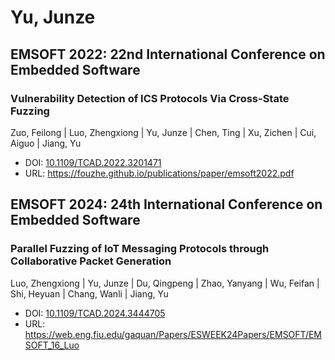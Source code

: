 # Yu, Junze

## EMSOFT 2022: 22nd International Conference on Embedded Software

### Vulnerability Detection of ICS Protocols Via Cross-State Fuzzing
Zuo, Feilong | Luo, Zhengxiong | Yu, Junze | Chen, Ting | Xu, Zichen | Cui, Aiguo | Jiang, Yu
* DOI: [10.1109/TCAD.2022.3201471](https://doi.org/10.1109/TCAD.2022.3201471)
* URL: <https://fouzhe.github.io/publications/paper/emsoft2022.pdf>

## EMSOFT 2024: 24th International Conference on Embedded Software

### Parallel Fuzzing of IoT Messaging Protocols through Collaborative Packet Generation
Luo, Zhengxiong | Yu, Junze | Du, Qingpeng | Zhao, Yanyang | Wu, Feifan | Shi, Heyuan | Chang, Wanli | Jiang, Yu
* DOI: [10.1109/TCAD.2024.3444705](https://doi.org/10.1109/TCAD.2024.3444705)
* URL: <https://web.eng.fiu.edu/gaquan/Papers/ESWEEK24Papers/EMSOFT/EMSOFT_16_Luo>


